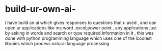 # build-ur-own-ai-
i have build an ai which gives responses to questions that u ased , and can open ur applications like ms word ,excel,power point , any applications just by asking in words and search or type required information in it , this was done with python programming language which uses one of the lcoolest libraies which process natural language processing 

